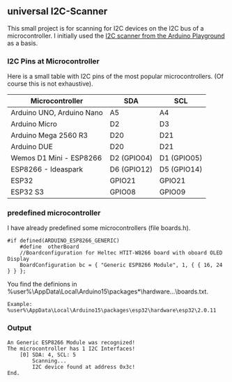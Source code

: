 
## universal I2C-Scanner
This small project is for scanning for I2C devices on the I2C bus of a microcontroller. 
I initially used the [I2C scanner from the Arduino Playground](https://playground.arduino.cc/Main/I2cScanner/) as a basis. 

 ### I2C Pins at Microcontroller
 Here is a small table with I2C pins of the most popular microcontrollers. (Of course this is not exhaustive).
 
| Microcontroller|SDA|SCL
|--|--|--|
|Arduino UNO, Arduino Nano|A5|A4
|Arduino Micro|D2|D3
|Arduino Mega 2560 R3|D20|D21
|Arduino DUE|D20|D21
|Wemos D1 Mini - ESP8266|D2 (GPIO04)|D1 (GPIO05)
|ESP8266 - Ideaspark|D6 (GPIO12)|D5 (GPIO14)
|ESP32|GPIO21|GPIO21
|ESP32 S3|GPIO08|GPIO09

### predefined microcontroller
I have already predefined some microcontrollers (file boards.h).

    #if defined(ARDUINO_ESP8266_GENERIC)
	    #define  otherBoard
	    //Boardconfiguration for Heltec HTIT-W8266 board with oboard OLED Display
	    BoardConfiguration bc = { "Generic ESP8266 Module", 1, { { 16, 24 } } };

You find the definions in %user%\AppData\Local\Arduino15\packages\*\hardware\...\boards.txt.

    Example: %user%\AppData\Local\Arduino15\packages\esp32\hardware\esp32\2.0.11

### Output

    An Generic ESP8266 Module was recognized!
    The microcontroller has 1 I2C Interfaces!
		[0] SDA: 4, SCL: 5
			Scanning...
			I2C device found at address 0x3c!
	End.
